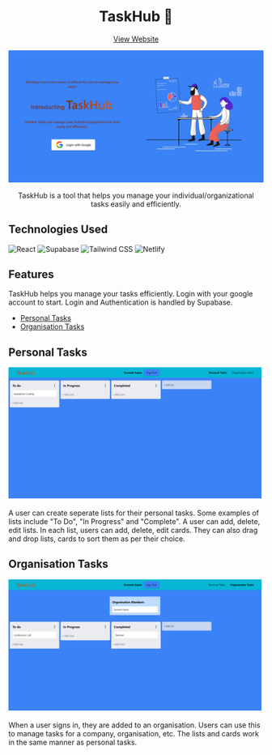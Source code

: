 <h1 align="center">TaskHub 📝</h1>
<p align="center">
    <a href="https://agri-cultivate.vercel.app/">View Website</a>
</p>
<p align="center"><a href="http://agri-cultivate.vercel.app/"><img src="./src/assets/homepage.png" width="700"></a></p>
<p align="center">TaskHub is a tool that helps you manage your individual/organizational tasks easily and efficiently.
</p>

## Technologies Used

<img src="https://img.shields.io/badge/-React-%2361DAFB?logo=react&logoColor=black&style=for-the-badge" alt="React" />
<img src="https://img.shields.io/badge/-Supabase-%233ECF8E?logo=Supabase&logoColor=white&style=for-the-badge" alt="Supabase" />
<img src="https://img.shields.io/badge/-Tailwind CSS-%2306B6D4?logo=TailwindCSS&logoColor=white&style=for-the-badge" alt="Tailwind CSS" />
<img src="https://img.shields.io/badge/-Netlify-%2300C7B7?logo=Netlify&logoColor=white&style=for-the-badge" alt="Netlify" />

## Features
TaskHub helps you manage your tasks efficiently. Login with your google account to start. Login and Authentication is handled by Supabase.

* [Personal Tasks](#personal-tasks)
* [Organisation Tasks](#organisation-tasks)

## Personal Tasks

<img src="./src/assets/personaltasks.png" width="500">
<br><br>
A user can create seperate lists for their personal tasks. Some examples of lists include "To Do", "In Progress" and "Complete".
A user can add, delete, edit lists. In each list, users can add, delete, edit cards. They can also drag and drop lists, cards to sort them as per their choice.

## Organisation Tasks

<img src="./src/assets/organisationtasks.png" width="500">
<br><br>
When a user signs in, they are added to an organisation. Users can use this to manage tasks for a company, organisation, etc.
The lists and cards work in the same manner as personal tasks.
